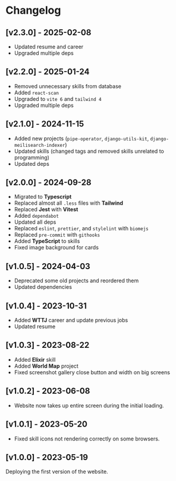 # Changelog

## [v2.3.0] - 2025-02-08

- Updated resume and career
- Upgraded multiple deps

## [v2.2.0] - 2025-01-24

- Removed unnecessary skills from database
- Added `react-scan`
- Upgraded to `vite 6` and `tailwind 4`
- Upgraded multiple deps

## [v2.1.0] - 2024-11-15

- Added new projects (`pipe-operator`, `django-utils-kit`, `django-meilisearch-indexer`)
- Updated skills (changed tags and removed skills unrelated to programming)
- Updated deps

## [v2.0.0] - 2024-09-28

- Migrated to **Typescript**
- Replaced almost all `.less` files with **Tailwind**
- Replaced **Jest** with **Vitest**
- Added `dependabot`
- Updated all deps
- Replaced `eslint`, `prettier`, and `stylelint` with `biomejs`
- Replaced `pre-commit` with `githooks`
- Added **TypeScript** to skills
- Fixed image background for cards

## [v1.0.5] - 2024-04-03

- Deprecated some old projects and reordered them
- Updated dependencies

## [v1.0.4] - 2023-10-31

- Added **WTTJ** career and update previous jobs
- Updated resume

## [v1.0.3] - 2023-08-22

- Added **Elixir** skill
- Added **World Map** project
- Fixed screenshot gallery close button and width on big screens

## [v1.0.2] - 2023-06-08

- Website now takes up entire screen during the initial loading.

## [v1.0.1] - 2023-05-20

- Fixed skill icons not rendering correctly on some browsers.

## [v1.0.0] - 2023-05-19

Deploying the first version of the website.

